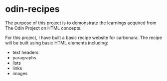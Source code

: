 # odin-recipes
The purpose of this project is to demonstrate the learnings acquired from The Odin Project on HTML concepts. 

For this project, I have built a basic recipe website for carbonara. The recipe will be built using basic HTML elements including:
- text headers
- paragraphs
- lists
- links
- images